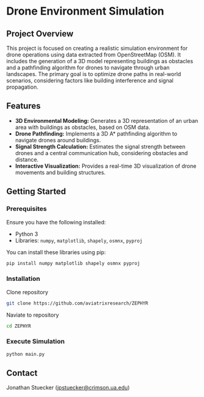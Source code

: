 # Drone Environment Simulation

## Project Overview

This project is focused on creating a realistic simulation environment for drone operations using data extracted from OpenStreetMap (OSM). It includes the generation of a 3D model representing buildings as obstacles and a pathfinding algorithm for drones to navigate through urban landscapes. The primary goal is to optimize drone paths in real-world scenarios, considering factors like building interference and signal propagation.

## Features

- **3D Environmental Modeling:** Generates a 3D representation of an urban area with buildings as obstacles, based on OSM data.
- **Drone Pathfinding:** Implements a 3D A* pathfinding algorithm to navigate drones around buildings.
- **Signal Strength Calculation:** Estimates the signal strength between drones and a central communication hub, considering obstacles and distance.
- **Interactive Visualization:** Provides a real-time 3D visualization of drone movements and building structures.

## Getting Started

### Prerequisites

Ensure you have the following installed:

- Python 3
- Libraries: `numpy`, `matplotlib`, `shapely`, `osmnx`, `pyproj`

You can install these libraries using pip:

```bash
pip install numpy matplotlib shapely osmnx pyproj
```
### Installation
Clone repository
```bash
git clone https://github.com/aviatrixresearch/ZEPHYR
```
Naviate to repository
```bash
cd ZEPHYR
```

### Execute Simulation
```bash
python main.py
```

## Contact
Jonathan Stuecker (jpstuecker@crimson.ua.edu)



